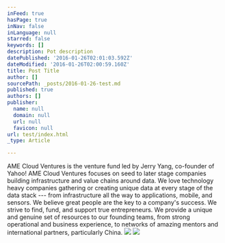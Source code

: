 ```yaml
---
inFeed: true
hasPage: true
inNav: false
inLanguage: null
starred: false
keywords: []
description: Pot description
datePublished: '2016-01-26T02:01:03.592Z'
dateModified: '2016-01-26T02:00:59.160Z'
title: Post Title
author: []
sourcePath: _posts/2016-01-26-test.md
published: true
authors: []
publisher:
  name: null
  domain: null
  url: null
  favicon: null
url: test/index.html
_type: Article

---
```

AME Cloud Ventures is the venture fund led by Jerry Yang, co-founder of Yahoo! 
AME Cloud Ventures focuses on seed to later stage companies building infrastructure and value chains around data. We love technology heavy companies gathering or creating unique data at every stage of the data stack --- from infrastructure all the way to applications, mobile, and sensors. 
We believe great people are the key to a company's success. We strive to find, fund, and support true entrepreneurs. We provide a unique and genuine set of resources to our founding teams, from strong operational and business experience, to networks of amazing mentors and international partners, particularly China.
![](https://the-grid-user-content.s3-us-west-2.amazonaws.com/dfead633-95ba-48c6-9502-917e9c0337ba.png)
![](https://the-grid-user-content.s3-us-west-2.amazonaws.com/9cf15b15-ef34-478c-824e-e4428ab1c394.png)